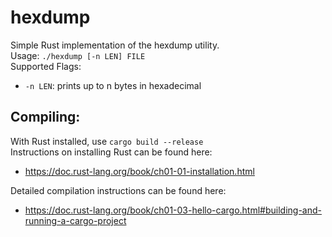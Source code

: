 # hexdump
Simple Rust implementation of the hexdump utility.\
Usage: ``./hexdump [-n LEN] FILE``\
Supported Flags:
- ``-n LEN``: prints up to n bytes in hexadecimal
## Compiling:
With Rust installed, use ``cargo build --release``\
Instructions on installing Rust can be found here:
- https://doc.rust-lang.org/book/ch01-01-installation.html

Detailed compilation instructions can be found here:
- https://doc.rust-lang.org/book/ch01-03-hello-cargo.html#building-and-running-a-cargo-project
